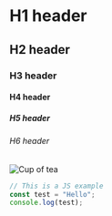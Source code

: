 # H1 header
## H2 header
### H3 header
#### H4 header
##### H5 header
###### H6 header

![Cup of tea](https://i.picsum.photos/id/365/200/300.jpg?hmac=n_4DxqK0o938eabBZRnEywWtPwgF2MKoTfnRmJ7vlKQ)

```js
// This is a JS example
const test = "Hello";
console.log(test);
```
